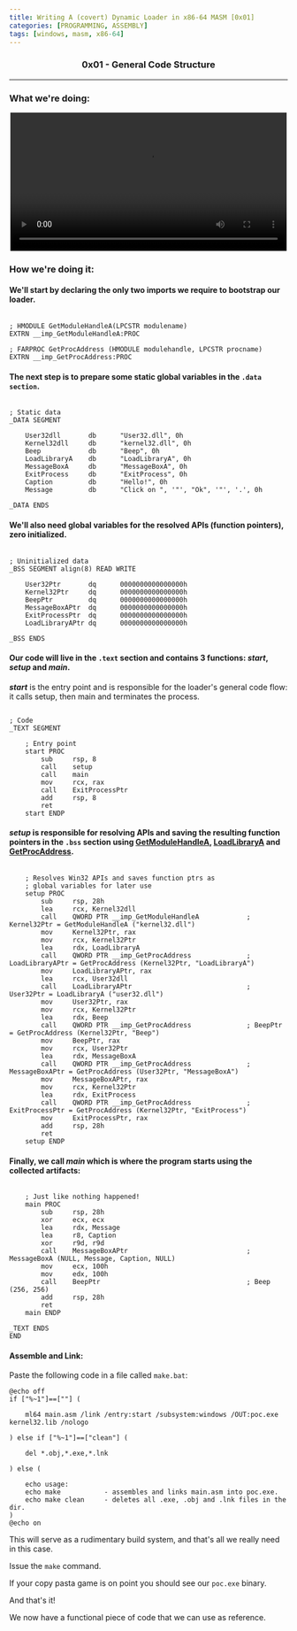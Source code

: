 ```yaml
---
title: Writing A (covert) Dynamic Loader in x86-64 MASM [0x01]
categories: [PROGRAMMING, ASSEMBLY]
tags: [windows, masm, x86-64]
---
```


<link rel="stylesheet"
      href="//cdnjs.cloudflare.com/ajax/libs/highlight.js/11.5.1/styles/vs2015.min.css">
<script src="//cdnjs.cloudflare.com/ajax/libs/highlight.js/11.5.1/highlight.min.js"></script>

<script src="https://cdnjs.cloudflare.com/ajax/libs/highlight.js/11.5.1/languages/x86asm.min.js"></script>

<script type="module">
    import hljs from 'https://cdnjs.cloudflare.com/ajax/libs/highlight.js/11.5.1/highlight.min.js';
    import x86asm from 'https://cdnjs.cloudflare.com/ajax/libs/highlight.js/11.5.1/languages/x86asm.min.js';
    hljs.registerLanguage('x86asm', x86asm);
    hljs.registerLanguage('dos', dos);
</script>

<script>hljs.highlightAll();</script>

<H3 style="text-align:center">
    0x01 - General Code Structure
</H3>

---

### What we're doing: 
<p style="text-align:center">
    <video width=500 src="https://user-images.githubusercontent.com/20095224/176233849-564be7b5-3e66-4581-878e-9e22459a488a.mp4" controls="controls"></video>
</p>

### How we're doing it:
#### We'll start by declaring the only two imports we require to bootstrap our loader.

<pre><code class="language-x86asm">
; HMODULE GetModuleHandleA(LPCSTR modulename)
EXTRN __imp_GetModuleHandleA:PROC

; FARPROC GetProcAddress (HMODULE modulehandle, LPCSTR procname)
EXTRN __imp_GetProcAddress:PROC
</code></pre>

#### The next step is to prepare some static global variables in the ```.data section```.

<pre><code class="language-x86asm">
; Static data 
_DATA SEGMENT
    
    User32dll       db      "User32.dll", 0h
    Kernel32dll     db      "kernel32.dll", 0h
    Beep            db      "Beep", 0h
    LoadLibraryA    db      "LoadLibraryA", 0h
    MessageBoxA     db      "MessageBoxA", 0h
    ExitProcess     db      "ExitProcess", 0h
    Caption         db      "Hello!", 0h
    Message         db      "Click on ", '"', "Ok", '"', '.', 0h

_DATA ENDS
</code></pre>

#### We'll also need global variables for the resolved APIs (function pointers), zero initialized.

<pre><code class="language-x86asm">
; Uninitialized data
_BSS SEGMENT align(8) READ WRITE
    
    User32Ptr       dq      0000000000000000h
    Kernel32Ptr     dq      0000000000000000h
    BeepPtr         dq      0000000000000000h
    MessageBoxAPtr  dq      0000000000000000h
    ExitProcessPtr  dq      0000000000000000h
    LoadLibraryAPtr dq      0000000000000000h

_BSS ENDS
</code></pre>

#### Our code will live in the ```.text``` section and contains 3 functions: ***start***, ***setup*** and ***main***.
 ***start*** is the entry point and is responsible for the loader's general code flow:
 it calls setup, then main and terminates the process.

<pre><code class="language-x86asm">
; Code
_TEXT SEGMENT
    
    ; Entry point
    start PROC
        sub     rsp, 8
        call    setup
        call    main
        mov     rcx, rax
        call    ExitProcessPtr
        add     rsp, 8
        ret
    start ENDP
</code></pre>

#### ***setup*** is responsible for resolving APIs and saving the resulting function pointers in the ```.bss``` section using [GetModuleHandleA](https://docs.microsoft.com/en-us/windows/win32/api/libloaderapi/nf-libloaderapi-getmodulehandlea), [LoadLibraryA](https://docs.microsoft.com/en-us/windows/win32/api/libloaderapi/nf-libloaderapi-loadlibrarya) and [GetProcAddress](https://docs.microsoft.com/en-us/windows/win32/api/libloaderapi/nf-libloaderapi-getprocaddress).

<pre><code class="language-x86asm">
    ; Resolves Win32 APIs and saves function ptrs as 
    ; global variables for later use
    setup PROC
        sub     rsp, 28h
        lea     rcx, Kernel32dll
        call    QWORD PTR __imp_GetModuleHandleA            ; Kernel32Ptr = GetModuleHandleA ("kernel32.dll")
        mov     Kernel32Ptr, rax
        mov     rcx, Kernel32Ptr
        lea     rdx, LoadLibraryA
        call    QWORD PTR __imp_GetProcAddress              ; LoadLibraryAPtr = GetProcAddress (Kernel32Ptr, "LoadLibraryA")
        mov     LoadLibraryAPtr, rax
        lea     rcx, User32dll
        call    LoadLibraryAPtr                             ; User32Ptr = LoadLibraryA ("user32.dll")
        mov     User32Ptr, rax
        mov     rcx, Kernel32Ptr
        lea     rdx, Beep
        call    QWORD PTR __imp_GetProcAddress              ; BeepPtr = GetProcAddress (Kernel32Ptr, "Beep")
        mov     BeepPtr, rax
        mov     rcx, User32Ptr
        lea     rdx, MessageBoxA
        call    QWORD PTR __imp_GetProcAddress              ; MessageBoxAPtr = GetProcAddress (User32Ptr, "MessageBoxA")
        mov     MessageBoxAPtr, rax
        mov     rcx, Kernel32Ptr
        lea     rdx, ExitProcess
        call    QWORD PTR __imp_GetProcAddress              ; ExitProcessPtr = GetProcAddress (Kernel32Ptr, "ExitProcess")
        mov     ExitProcessPtr, rax
        add     rsp, 28h
        ret
    setup ENDP
</code></pre>

#### Finally, we call ***main*** which is where the program starts using the collected artifacts: 

<pre><code class="language-x86asm">
    ; Just like nothing happened!
    main PROC
        sub     rsp, 28h
        xor     ecx, ecx
        lea     rdx, Message
        lea     r8, Caption
        xor     r9d, r9d
        call    MessageBoxAPtr                              ; MessageBoxA (NULL, Message, Caption, NULL)
        mov     ecx, 100h
        mov     edx, 100h
        call    BeepPtr                                     ; Beep (256, 256)
        add     rsp, 28h
        ret
    main ENDP

_TEXT ENDS
END
</code></pre>

#### Assemble and Link:

Paste the following code in a file called `make.bat`:

```batch
@echo off
if ["%~1"]==[""] (
	
    ml64 main.asm /link /entry:start /subsystem:windows /OUT:poc.exe kernel32.lib /nologo

) else if ["%~1"]==["clean"] (
	
    del *.obj,*.exe,*.lnk

) else (

	echo usage:
	echo make           - assembles and links main.asm into poc.exe.
	echo make clean     - deletes all .exe, .obj and .lnk files in the dir.
)
@echo on
```

This will serve as a rudimentary build system, and that's all we really need in this case.

Issue the `make` command.

If your copy pasta game is on point you should see our `poc.exe` binary.

And that's it!

We now have a functional piece of code that we can use as reference.
